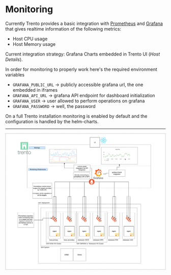 # Monitoring

Currently Trento provides a basic integration with [Prometheus](https://github.com/prometheus/prometheus) and [Grafana](https://github.com/grafana/grafana) that gives realtime information of the following metrics:

- Host CPU usage
- Host Memory usage

Current integration strategy: Grafana Charts embedded in Trento UI (_Host Details_).

In order for monitoring to properly work here's the required environment variables
- `GRAFANA_PUBLIC_URL` -> publicly accessible grafana url, the one embedded in iframes
- `GRAFANA_API_URL` -> grafana API endpoint for dashboard initialization
- `GRAFANA_USER` -> user allowed to perform operations on grafana 
- `GRAFANA_PASSWORD` -> well, the password

On a full Trento installation monitoring is enabled by default and the configuration is handled by the helm-charts.

---

![Monitoring Architecture](../assets/trento-monitoring.png)
